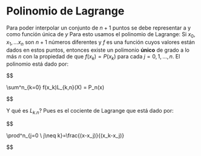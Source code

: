 # Polinomio de Lagrange

Para poder interpolar un conjunto de $n+1$ puntos se debe representar a y como función única de $y$
Para esto usamos el polinomio de Lagrange:
Si $x_0,x_1,\ldots x_n$ son $n+1$ números diferentes y $f$ es una función cuyos valores están dados en estos puntos, entonces existe un polimonio **único** de grado a lo más $n$ con la propiedad de que $f(x_k)=P(x_k)$ para cada $j=0,1,\dots,n$. El polinomio está dado por:

$$

\sum^n_{k=0} f(x_k)L_{k,n}(X) = P_n(x)

$$

Y qué es $L_{k.n}?$ Pues es el cociente de Lagrange que está dado por:

$$

\prod^n_{j=0 \\ j\neq k}=\frac{(x-x_j)}{(x_k-x_j)}

$$

